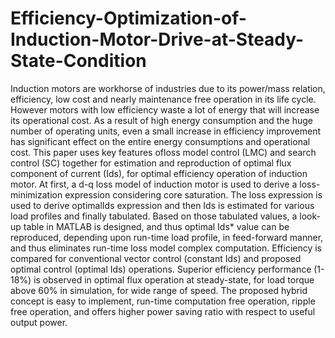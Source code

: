 # Efficiency-Optimization-of-Induction-Motor-Drive-at-Steady-State-Condition
Induction motors are workhorse of industries due to its power/mass relation, efficiency, low cost and nearly maintenance free operation in its life cycle. However motors with low efficiency waste a lot of energy that will increase its operational cost. As a result of high energy consumption and the huge number of operating units, even a small increase in efficiency improvement has significant effect on the entire energy consumptions and operational cost. This paper uses key features ofloss model control (LMC) and search control (SC) together for estimation and reproduction of optimal flux component of current (Ids), for optimal efficiency operation of induction motor. At first, a d-q loss model of induction motor is used to derive a loss-minimization expression considering core saturation. The loss expression is used to derive optimalIds expression and then Ids is estimated for various load profiles and finally tabulated. Based on those tabulated values, a look-up table in MATLAB is designed, and thus optimal Ids* value can be reproduced, depending upon run-time load profile, in feed-forward manner, and thus eliminates run-time loss model complex computation. Efficiency is compared for conventional vector control (constant Ids) and proposed optimal control (optimal Ids) operations. Superior efficiency performance (1-18%) is observed in optimal flux operation at steady-state, for load torque above 60% in simulation, for wide range of speed. The proposed hybrid concept is easy to implement, run-time computation free operation, ripple free operation, and offers higher power saving ratio with respect to useful output power.
